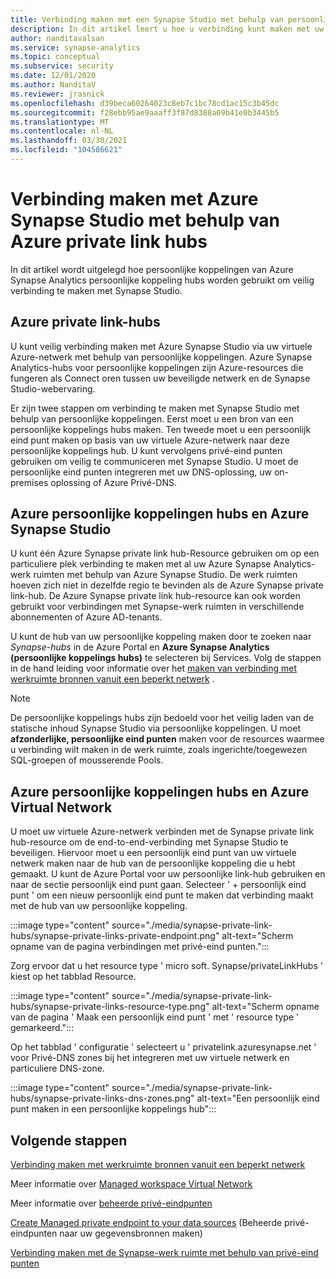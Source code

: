 ```yaml
---
title: Verbinding maken met een Synapse Studio met behulp van persoonlijke koppelingen
description: In dit artikel leert u hoe u verbinding kunt maken met uw Azure Synapse Studio met behulp van persoonlijke koppelingen
author: nanditavalsan
ms.service: synapse-analytics
ms.topic: conceptual
ms.subservice: security
ms.date: 12/01/2020
ms.author: NanditaV
ms.reviewer: jrasnick
ms.openlocfilehash: d39beca60264023c8eb7c1bc78cd1ac15c3b45dc
ms.sourcegitcommit: f28ebb95ae9aaaff3f87d8388a09b41e0b3445b5
ms.translationtype: MT
ms.contentlocale: nl-NL
ms.lasthandoff: 03/30/2021
ms.locfileid: "104586621"
---
```

# <a name="connect-to-azure-synapse-studio-using-azure-private-link-hubs"></a>Verbinding maken met Azure Synapse Studio met behulp van Azure private link hubs 

In dit artikel wordt uitgelegd hoe persoonlijke koppelingen van Azure Synapse Analytics persoonlijke koppeling hubs worden gebruikt om veilig verbinding te maken met Synapse Studio. 

## <a name="azure-private-link-hubs"></a>Azure private link-hubs 
U kunt veilig verbinding maken met Azure Synapse Studio via uw virtuele Azure-netwerk met behulp van persoonlijke koppelingen. Azure Synapse Analytics-hubs voor persoonlijke koppelingen zijn Azure-resources die fungeren als Connect oren tussen uw beveiligde netwerk en de Synapse Studio-webervaring. 

Er zijn twee stappen om verbinding te maken met Synapse Studio met behulp van persoonlijke koppelingen. Eerst moet u een bron van een persoonlijke koppelings hubs maken. Ten tweede moet u een persoonlijk eind punt maken op basis van uw virtuele Azure-netwerk naar deze persoonlijke koppelings hub. U kunt vervolgens privé-eind punten gebruiken om veilig te communiceren met Synapse Studio. U moet de persoonlijke eind punten integreren met uw DNS-oplossing, uw on-premises oplossing of Azure Privé-DNS. 

## <a name="azure-private-links-hubs-and-azure-synapse-studio"></a>Azure persoonlijke koppelingen hubs en Azure Synapse Studio
U kunt één Azure Synapse private link hub-Resource gebruiken om op een particuliere plek verbinding te maken met al uw Azure Synapse Analytics-werk ruimten met behulp van Azure Synapse Studio. De werk ruimten hoeven zich niet in dezelfde regio te bevinden als de Azure Synapse private link-hub. De Azure Synapse private link hub-resource kan ook worden gebruikt voor verbindingen met Synapse-werk ruimten in verschillende abonnementen of Azure AD-tenants.

U kunt de hub van uw persoonlijke koppeling maken door te zoeken naar *Synapse-hubs* in de Azure Portal en **Azure Synapse Analytics (persoonlijke koppelings hubs)** te selecteren bij Services. Volg de stappen in de hand leiding voor informatie over het [maken van verbinding met werkruimte bronnen vanuit een beperkt netwerk](./how-to-connect-to-workspace-from-restricted-network.md) .

>[!NOTE]
>De persoonlijke koppelings hubs zijn bedoeld voor het veilig laden van de statische inhoud Synapse Studio via persoonlijke koppelingen. U moet **afzonderlijke, persoonlijke eind punten** maken voor de resources waarmee u verbinding wilt maken in de werk ruimte, zoals ingerichte/toegewezen SQL-groepen of mousserende Pools. 

## <a name="azure-private-links-hubs-and-azure-virtual-network"></a>Azure persoonlijke koppelingen hubs en Azure Virtual Network
U moet uw virtuele Azure-netwerk verbinden met de Synapse private link hub-resource om de end-to-end-verbinding met Synapse Studio te beveiligen. Hiervoor moet u een persoonlijk eind punt van uw virtuele netwerk maken naar de hub van de persoonlijke koppeling die u hebt gemaakt. U kunt de Azure Portal voor uw persoonlijke link-hub gebruiken en naar de sectie persoonlijk eind punt gaan. Selecteer ' + persoonlijk eind punt ' om een nieuw persoonlijk eind punt te maken dat verbinding maakt met de hub van uw persoonlijke koppeling.

:::image type="content" source="./media/synapse-private-link-hubs/synapse-private-links-private-endpoint.png" alt-text="Scherm opname van de pagina verbindingen met privé-eind punten.":::

Zorg ervoor dat u het resource type ' micro soft. Synapse/privateLinkHubs ' kiest op het tabblad Resource.

:::image type="content" source="./media/synapse-private-link-hubs/synapse-private-links-resource-type.png" alt-text="Scherm opname van de pagina ' Maak een persoonlijk eind punt ' met ' resource type ' gemarkeerd.":::

Op het tabblad ' configuratie ' selecteert u ' privatelink.azuresynapse.net ' voor Privé-DNS zones bij het integreren met uw virtuele netwerk en particuliere DNS-zone.

:::image type="content" source="./media/synapse-private-link-hubs/synapse-private-links-dns-zones.png" alt-text="Een persoonlijk eind punt maken in een persoonlijke koppelings hub":::

## <a name="next-steps"></a>Volgende stappen

[Verbinding maken met werkruimte bronnen vanuit een beperkt netwerk](./how-to-connect-to-workspace-from-restricted-network.md)

Meer informatie over [Managed workspace Virtual Network](./synapse-workspace-managed-vnet.md)

Meer informatie over [beheerde privé-eindpunten](./synapse-workspace-managed-private-endpoints.md)

[Create Managed private endpoint to your data sources](./how-to-create-managed-private-endpoints.md) (Beheerde privé-eindpunten naar uw gegevensbronnen maken)

[Verbinding maken met de Synapse-werk ruimte met behulp van privé-eind punten](./how-to-connect-to-workspace-with-private-links.md)

